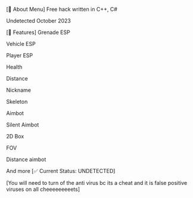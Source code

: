 [🚀 About Menu]
Free hack written in C++, C#

Undetected October 2023

[📝 Features]
Grenade ESP

Vehicle ESP

Player ESP

Health

Distance

Nickname

Skeleton

Aimbot

Silent Aimbot

2D Box

FOV

Distance aimbot

And more
[✅ Current Status: UNDETECTED]

[You will need to turn of the anti virus bc its a cheat and it is false positive viruses on all cheeeeeeeeets]
